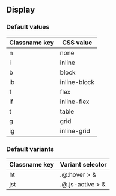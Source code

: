## Display


<!-- <values.display> -->
### Default values
|Classname key|CSS value   |
|-------------|------------|
|n            |none        |
|i            |inline      |
|b            |block       |
|ib           |inline-block|
|f            |flex        |
|if           |inline-flex |
|t            |table       |
|g            |grid        |
|ig           |inline-grid |

<!-- </values.display> -->


<!-- <variants.display> -->
### Default variants
|Classname key|Variant selector |
|-------------|-----------------|
|ht           |.\@:hover > &    |
|jst          |.\@.js-active > &|

<!-- </variants.display> -->
